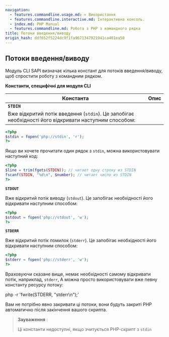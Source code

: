 ```yaml
---
navigation:
  - features.commandline.usage.md: « Використання
  - features.commandline.interactive.md: Інтерактивна консоль.
  - index.md: PHP Manual
  - features.commandline.md: Робота з PHP з командного рядка
title: Потоки введення/виводу
origin_hash: ddf652f5224dc9f1fa9671347921941ca401ea50
---
```

## Потоки введення/виводу

Модуль CLI SAPI визначає кілька констант для потоків введення/виводу, щоб спростити роботу з командним рядком.

**Константи, специфічні для модуля CLI**

| Константа | Опис |
| --- | --- |
| **`STDIN`** |  |
| Вже відкритий потік введення (`stdin`). Це запобігає необхідності його відкривати наступним способом: |  |

```php
<?php
$stdin = fopen('php://stdin', 'r');
?>
```

Якщо ви хочете прочитати один рядок з `stdin`, можна використовувати наступний код:

```php
<?php
$line = trim(fgets(STDIN)); // читает одну строку из STDIN
fscanf(STDIN, "%d\n", $number); // читает число из STDIN
?>
```

**`STDOUT`**

Вже відкритий потік виводу (`stdout`). Це запобігає необхідності його відкривати наступним способом:

```php
<?php
$stdout = fopen('php://stdout', 'w');
?>
```

**`STDERR`**

Вже відкритий потік помилок (`stderr`). Це запобігає необхідності його відкривати наступним способом:

```php
<?php
$stderr = fopen('php://stderr', 'w');
?>
```

Враховуючи сказане вище, немає необхідності самому відкривати потік, наприклад, `stderr`, А можна просто використовувати вже певну константу ресурсу потоку:

php -r 'fwrite(STDERR, "stderr\\n");'

Вам не потрібно явно закривати ці потоки, вони будуть закриті PHP автоматично після закінчення вашого скрипта.

> **Зауваження** :
> 
> Ці константи недоступні, якщо зчитується PHP-скрипт з `stdin`
